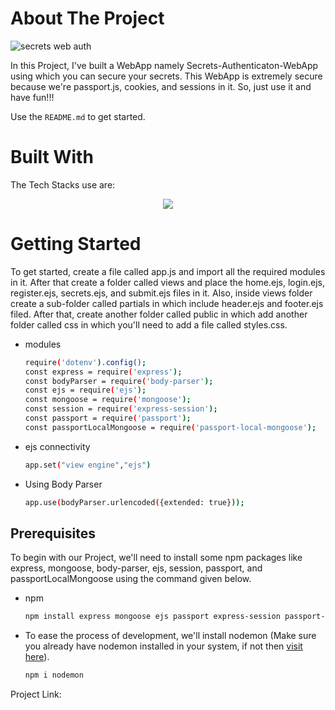 <!-- ABOUT THE PROJECT -->
# About The Project
![secrets web auth](https://github.com/ShivankK26/Secrets-Authentication-WebApp/assets/115289871/2b001b52-6636-40ed-ac86-34bed7e0dd2f)






In this Project, I've built a WebApp namely Secrets-Authenticaton-WebApp using which you can secure your secrets. This WebApp is extremely secure because we're passport.js, cookies, and sessions in it. So, just use it and have fun!!!



Use the `README.md` to get started.




# Built With

The Tech Stacks use are:

<div align="center">
<a href="https://skillicons.dev">
    <img src="https://skillicons.dev/icons?i=mongodb,expressjs,nodejs,js,ejs,css" />
</a>
</div>




<!-- GETTING STARTED -->
# Getting Started

To get started, create a file called app.js and import all the required modules in it. After that create a folder called views and place the home.ejs, login.ejs, register.ejs, secrets.ejs, and submit.ejs files in it. Also, inside views folder create a sub-folder called partials in which include header.ejs and footer.ejs filed. After that, create another folder called public in which add another folder called css in which you'll need to add a file called styles.css.


* modules

  ```sh
  require('dotenv').config();
  const express = require('express');
  const bodyParser = require('body-parser');
  const ejs = require('ejs');
  const mongoose = require('mongoose');
  const session = require('express-session');
  const passport = require('passport');
  const passportLocalMongoose = require('passport-local-mongoose');
  ```

* ejs connectivity

  ```sh
  app.set("view engine","ejs")
  ```
  
* Using Body Parser

  ```sh
  app.use(bodyParser.urlencoded({extended: true}));
  ```

## Prerequisites

To begin with our Project, we'll need to install some npm packages like express, mongoose, body-parser, ejs, session, passport, and passportLocalMongoose using the command given below. 


* npm

  ```sh
  npm install express mongoose ejs passport express-session passport-local-mongoose body-parser
  ```
  
  
* To ease the process of development, we'll install nodemon (Make sure you already have nodemon installed in your system, if not then [visit here](https://nodemon.io/)).

  ```sh
  npm i nodemon
  ```


<!-- CONTACT -->

Project Link: 
